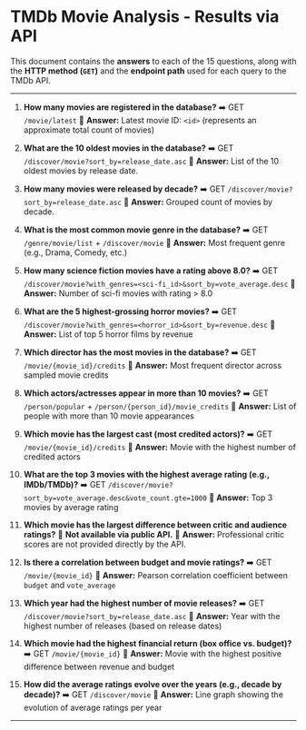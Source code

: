# TMDb Movie Analysis - Results via API

This document contains the **answers** to each of the 15 questions, along with the **HTTP method (`GET`)** and the **endpoint path** used for each query to the TMDb API.

---

1. **How many movies are registered in the database?**
   ➡️ GET `/movie/latest`
   🔎 **Answer:** Latest movie ID: `<id>` (represents an approximate total count of movies)

2. **What are the 10 oldest movies in the database?**
   ➡️ GET `/discover/movie?sort_by=release_date.asc`
   🔎 **Answer:** List of the 10 oldest movies by release date.

3. **How many movies were released by decade?**
   ➡️ GET `/discover/movie?sort_by=release_date.asc`
   🔎 **Answer:** Grouped count of movies by decade.

4. **What is the most common movie genre in the database?**
   ➡️ GET `/genre/movie/list` + `/discover/movie`
   🔎 **Answer:** Most frequent genre (e.g., Drama, Comedy, etc.)

5. **How many science fiction movies have a rating above 8.0?**
   ➡️ GET `/discover/movie?with_genres=<sci-fi_id>&sort_by=vote_average.desc`
   🔎 **Answer:** Number of sci-fi movies with rating > 8.0

6. **What are the 5 highest-grossing horror movies?**
   ➡️ GET `/discover/movie?with_genres=<horror_id>&sort_by=revenue.desc`
   🔎 **Answer:** List of top 5 horror films by revenue

7. **Which director has the most movies in the database?**
   ➡️ GET `/movie/{movie_id}/credits`
   🔎 **Answer:** Most frequent director across sampled movie credits

8. **Which actors/actresses appear in more than 10 movies?**
   ➡️ GET `/person/popular` + `/person/{person_id}/movie_credits`
   🔎 **Answer:** List of people with more than 10 movie appearances

9. **Which movie has the largest cast (most credited actors)?**
   ➡️ GET `/movie/{movie_id}/credits`
   🔎 **Answer:** Movie with the highest number of credited actors

10. **What are the top 3 movies with the highest average rating (e.g., IMDb/TMDb)?**
    ➡️ GET `/discover/movie?sort_by=vote_average.desc&vote_count.gte=1000`
    🔎 **Answer:** Top 3 movies by average rating

11. **Which movie has the largest difference between critic and audience ratings?**
    🚫 **Not available via public API.**
    🔎 **Answer:** Professional critic scores are not provided directly by the API.

12. **Is there a correlation between budget and movie ratings?**
    ➡️ GET `/movie/{movie_id}`
    🔎 **Answer:** Pearson correlation coefficient between `budget` and `vote_average`

13. **Which year had the highest number of movie releases?**
    ➡️ GET `/discover/movie?sort_by=release_date.asc`
    🔎 **Answer:** Year with the highest number of releases (based on release dates)

14. **Which movie had the highest financial return (box office vs. budget)?**
    ➡️ GET `/movie/{movie_id}`
    🔎 **Answer:** Movie with the highest positive difference between revenue and budget

15. **How did the average ratings evolve over the years (e.g., decade by decade)?**
    ➡️ GET `/discover/movie`
    🔎 **Answer:** Line graph showing the evolution of average ratings per year

---


